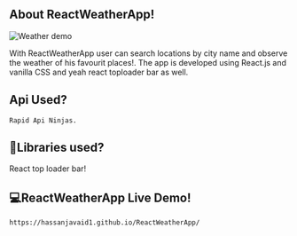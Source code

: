 ## About ReactWeatherApp!
   ![Weather demo](https://github.com/Hassanjavaid1/ReactWeatherApp/assets/128058491/4cf15719-59e9-40bb-9dd7-24a9040c4ae5)

With ReactWeatherApp user can search locations by city name and observe the weather of his favourit places!.
The app is developed using React.js and vanilla CSS and yeah react toploader bar as well.

 ## Api Used?
 
    Rapid Api Ninjas.
    
## 📙Libraries used?
   React top loader bar!

## 💻ReactWeatherApp Live Demo!
    https://hassanjavaid1.github.io/ReactWeatherApp/
